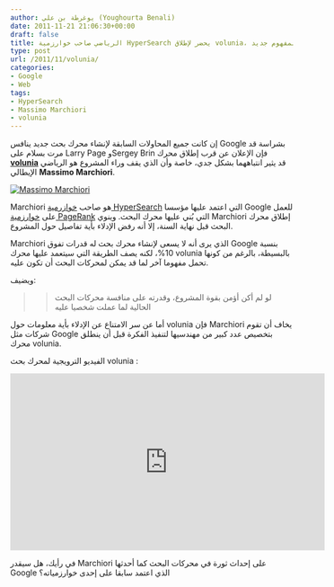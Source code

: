 ```yaml
---
author: يوغرطة بن علي (Youghourta Benali)
date: 2011-11-21 21:06:30+00:00
draft: false
title: الرياضي صاحب خوارزمية HyperSearch يحضر لإطلاق volunia، محرك بحث بمفهوم جديد
type: post
url: /2011/11/volunia/
categories:
- Google
- Web
tags:
- HyperSearch
- Massimo Marchiori
- volunia
---
```


إن كانت جميع المحاولات السابقة لإنشاء محرك بحث جديد ينافس Google بشراسة قد مرت بسلام على Larry Page وSergey Brin فإن الإعلان عن قرب إطلاق محرك **[volunia](http://volunia.com/)** قد يثير انتباههما بشكل جدي، خاصة وأن الذي يقف وراء المشروع هو الرياضي الإيطالي **Massimo Marchiori**.




[![Massimo Marchiori](https://www.it-scoop.com/wp-content/uploads/2011/11/Massimo-Marchiori.jpg)
](https://www.it-scoop.com/wp-content/uploads/2011/11/Massimo-Marchiori.jpg)




Marchiori هو صاحب [خوازرمية HyperSearch](http://www.w3.org/People/Massimo/papers/WWW6/) التي اعتمد عليها مؤسسا Google للعمل على [خوارزمية PageRank](http://ilpubs.stanford.edu:8090/422/1/1999-66.pdf) التي بُني عليها محرك البحث. وينوي Marchiori إطلاق محرك البحث قبل نهاية السنة، إلا أنه رفض الإدلاء بأية تفاصيل حول المشروع.




Marchiori الذي يرى أنه لا يسعى لإنشاء محرك بحث له قدرات تفوق Google بنسبة 10%، لكنه يصف الطريقة التي سيتعمد عليها محرك volunia بالبسيطة، بالرغم من كونها تحمل مفهوما آخر لما قد يمكن لمحركات البحث أن تكون عليه.




ويضيف:





<blockquote>

> 
> لو لم أكن أؤمن بقوة المشروع، وقدرته على منافسة محركات البحث الحالية لما عملت شخصيا عليه
> 
> 
</blockquote>




أما عن سر الامتناع عن الإدلاء بأية معلومات حول volunia فإن Marchiori يخاف أن تقوم شركات مثل Google بتخصيص عدد كبير من مهندسيها لتنفيذ الفكرة قبل أن ينطلق محرك volunia.




الفيديو الترويجية لمحرك بحث volunia :




<!-- more -->




<iframe src="http://www.youtube.com/embed/-Ph9S2xeCSU" height="315" frameborder="0" width="560"></iframe>




في رأيك، هل سيقدر Marchiori على إحداث ثورة في محركات البحث كما أحدثها Google الذي اعتمد سابقا على إحدى خوارزمياته؟



